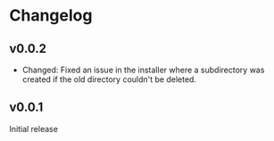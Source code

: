 # Changelog

## v0.0.2
* Changed: Fixed an issue in the installer where a subdirectory was created if the old directory couldn't be deleted.

## v0.0.1
Initial release
